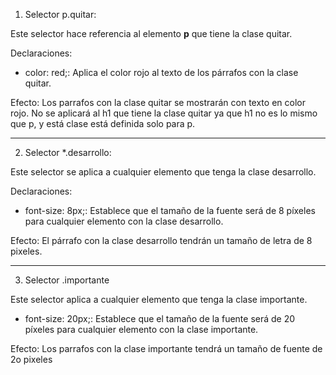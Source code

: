 1. Selector p.quitar:

Este selector hace referencia al elemento <b>p</b> que tiene la clase quitar.

Declaraciones:
<ul>
<li>color: red;: Aplica el color rojo al texto de los párrafos con la clase quitar.</li>
</ul>

Efecto: Los parrafos con la clase quitar se mostrarán con texto en color rojo. No se aplicará al h1 que tiene la clase quitar ya que h1 no es lo mismo que p, y está clase está definida solo para p.

---

2. Selector *.desarrollo:

Este selector se aplica a cualquier elemento que tenga la clase desarrollo.

Declaraciones:

<ul>
<li>font-size: 8px;: Establece que el tamaño de la fuente será de 8 píxeles para cualquier elemento con la clase desarrollo.</li>
</ul>

Efecto: El párrafo con la clase desarrollo tendrán un tamaño de letra de 8 pixeles.

---

3. Selector .importante

Este selector aplica a cualquier elemento que tenga la clase importante.

<ul>
<li>font-size: 20px;: Establece que el tamaño de la fuente será de 20 píxeles para cualquier elemento con la clase importante.</li>
</ul>

Efecto: Los parrafos con la clase importante tendrá un tamaño de fuente de 2o pixeles